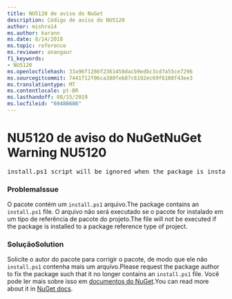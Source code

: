 ```yaml
---
title: NU5120 de aviso do NuGet
description: Código de aviso do NU5120
author: mishra14
ms.author: karann
ms.date: 8/14/2018
ms.topic: reference
ms.reviewer: anangaur
f1_keywords:
- NU5120
ms.openlocfilehash: 33a96f1286f2361458dacb9edbc3cd7a55ce7296
ms.sourcegitcommit: 7441f12f06ca380feb87c6192ec69f6108f43ee3
ms.translationtype: MT
ms.contentlocale: pt-BR
ms.lasthandoff: 08/15/2019
ms.locfileid: "69488686"
---
```

# <a name="nuget-warning-nu5120"></a><span data-ttu-id="1396e-103">NU5120 de aviso do NuGet</span><span class="sxs-lookup"><span data-stu-id="1396e-103">NuGet Warning NU5120</span></span>
<pre>install.ps1 script will be ignored when the package is installed after the migration.</pre>

### <a name="issue"></a><span data-ttu-id="1396e-104">Problema</span><span class="sxs-lookup"><span data-stu-id="1396e-104">Issue</span></span>

<span data-ttu-id="1396e-105">O pacote contém um `install.ps1` arquivo.</span><span class="sxs-lookup"><span data-stu-id="1396e-105">The package contains an `install.ps1` file.</span></span> <span data-ttu-id="1396e-106">O arquivo não será executado se o pacote for instalado em um tipo de referência de pacote do projeto.</span><span class="sxs-lookup"><span data-stu-id="1396e-106">The file will not be executed if the package is installed to a package reference type of project.</span></span>


### <a name="solution"></a><span data-ttu-id="1396e-107">Solução</span><span class="sxs-lookup"><span data-stu-id="1396e-107">Solution</span></span>

<span data-ttu-id="1396e-108">Solicite o autor do pacote para corrigir o pacote, de modo que ele não `install.ps1` contenha mais um arquivo.</span><span class="sxs-lookup"><span data-stu-id="1396e-108">Please request the package author to fix the package such that it no longer contains an `install.ps1` file.</span></span> <span data-ttu-id="1396e-109">Você pode ler mais sobre isso em [documentos do NuGet](https://docs.microsoft.com/en-us/nuget/consume-packages/migrate-packages-config-to-package-reference).</span><span class="sxs-lookup"><span data-stu-id="1396e-109">You can read more about it in [NuGet docs](https://docs.microsoft.com/en-us/nuget/consume-packages/migrate-packages-config-to-package-reference).</span></span>


